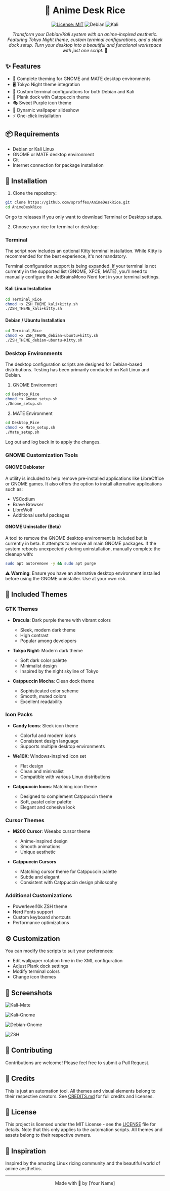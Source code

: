 <div align="center">

# 🌸 Anime Desk Rice

[![License: MIT](https://img.shields.io/badge/License-MIT-yellow.svg)](https://opensource.org/licenses/MIT)
![Debian](https://img.shields.io/badge/Debian-D70A53?style=flat&logo=debian&logoColor=white)
![Kali](https://img.shields.io/badge/Kali-268BEE?style=flat&logo=kalilinux&logoColor=white)

*Transform your Debian/Kali system with an anime-inspired aesthetic. Featuring Tokyo Night theme, custom terminal configurations, and a sleek dock setup. Turn your desktop into a beautiful and functional workspace with just one script.* 🎋

</div>

## ✨ Features

- 🎨 Complete theming for GNOME and MATE desktop environments
- 🖥️ Tokyo Night theme integration
- 🔧 Custom terminal configurations for both Debian and Kali
- 🚀 Plank dock with Catppuccin theme
- 🎭 Sweet Purple icon theme
- 🌅 Dynamic wallpaper slideshow
- ⚡ One-click installation

## 📦 Requirements

- Debian or Kali Linux
- GNOME or MATE desktop environment
- Git
- Internet connection for package installation

## 🚀 Installation

1. Clone the repository:
```bash
git clone https://github.com/sproffes/AnimeDeskRice.git
cd AnimeDeskRice
```
Or go to releases if you only want to download Terminal or Desktop setups.

2. Choose your rice for terminal or desktop:

### Terminal
The script now includes an optional Kitty terminal installation. While Kitty is recommended for the best experience, it's not mandatory.

Terminal configuration support is being expanded. If your terminal is not currently in the supported list (GNOME, XFCE, MATE), you'll need to manually configure the JetBrainsMono Nerd font in your terminal settings.

#### Kali Linux Installation
```bash
cd Terminal_Rice
chmod +x ZSH_THEME_kali+kitty.sh
./ZSH_THEME_kali+kitty.sh
```

#### Debian / Ubuntu Installation
```bash
cd Terminal_Rice
chmod +x ZSH_THEME_debian-ubuntu+kitty.sh
./ZSH_THEME_debian-ubuntu+Kitty.sh
```

### Desktop Environments
The desktop configuration scripts are designed for Debian-based distributions. Testing has been primarily conducted on Kali Linux and Debian.

1. GNOME Environment
```bash
cd Desktop_Rice
chmod +x Gnome_setup.sh
./Gnome_setup.sh
```

2. MATE Environment
```bash
cd Desktop_Rice
chmod +x Mate_setup.sh
./Mate_setup.sh
```

Log out and log back in to apply the changes.

### GNOME Customization Tools

#### GNOME Debloater
A utility is included to help remove pre-installed applications like LibreOffice or GNOME games. It also offers the option to install alternative applications such as:
- VSCodium
- Brave Browser
- LibreWolf
- Additional useful packages

#### GNOME Uninstaller (Beta)
A tool to remove the GNOME desktop environment is included but is currently in beta. It attempts to remove all main GNOME packages. If the system reboots unexpectedly during uninstallation, manually complete the cleanup with:

```bash
sudo apt autoremove -y && sudo apt purge
```

⚠️ **Warning**: Ensure you have an alternative desktop environment installed before using the GNOME uninstaller. Use at your own risk.

## 🎨 Included Themes

### GTK Themes
- **Dracula**: Dark purple theme with vibrant colors
  - Sleek, modern dark theme
  - High contrast
  - Popular among developers

- **Tokyo Night**: Modern dark theme
  - Soft dark color palette
  - Minimalist design
  - Inspired by the night skyline of Tokyo

- **Catppuccin Mocha**: Clean dock theme
  - Sophisticated color scheme
  - Smooth, muted colors
  - Excellent readability

### Icon Packs
- **Candy Icons**: Sleek icon theme
  - Colorful and modern icons
  - Consistent design language
  - Supports multiple desktop environments

- **We10X**: Windows-inspired icon set
  - Flat design 
  - Clean and minimalist
  - Compatible with various Linux distributions

- **Catppuccin Icons**: Matching icon theme
  - Designed to complement Catppuccin theme
  - Soft, pastel color palette
  - Elegant and cohesive look

### Cursor Themes
- **M200 Cursor**: Weeabo cursor theme
  - Anime-inspired design
  - Smooth animations
  - Unique aesthetic

- **Catppuccin Cursors**
  - Matching cursor theme for Catppuccin palette
  - Subtle and elegant
  - Consistent with Catppuccin design philosophy

### Additional Customizations
- Powerlevel10k ZSH theme
- Nerd Fonts support
- Custom keyboard shortcuts
- Performance optimizations

## ⚙️ Customization

You can modify the scripts to suit your preferences:
- Edit wallpaper rotation time in the XML configuration
- Adjust Plank dock settings
- Modify terminal colors
- Change icon themes

## 📸 Screenshots

![Kali-Mate](/assets/kalimate.gif)

![Kali-Gnome](/assets/kalignome.gif)

![Debian-Gnome](/assets/debiangnome.gif)

![ZSH](/assets/zshinstall.gif)
## 🤝 Contributing

Contributions are welcome! Please feel free to submit a Pull Request.

## 🙏 Credits

This is just an automation tool. All themes and visual elements belong to their respective creators. See [CREDITS.md](CREDITS.md) for full credits and licenses.

## 📝 License

This project is licensed under the MIT License - see the [LICENSE](LICENSE) file for details. 
Note that this only applies to the automation scripts. All themes and assets belong to their respective owners.

## 💭 Inspiration

Inspired by the amazing Linux ricing community and the beautiful world of anime aesthetics.

---

<div align="center">
Made with 💜 by [Your Name]
</div>
